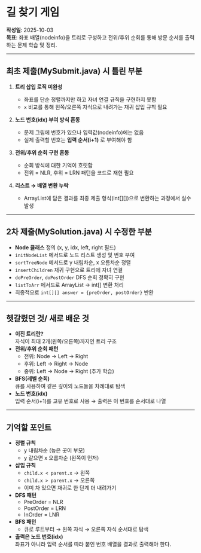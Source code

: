 # 길 찾기 게임

**작성일**: 2025-10-03</br>
**목표**: 좌표 배열(nodeinfo)을 트리로 구성하고 전위/후위 순회를 통해 방문 순서를 출력하는 문제 학습 및 정리.

---

## 최초 제출(MySubmit.java) 시 틀린 부분

1. **트리 삽입 로직 미완성**
   - 좌표를 단순 정렬까지만 하고 자녀 연결 규칙을 구현하지 못함
   - `x` 비교를 통해 왼쪽/오른쪽 자식으로 내려가는 재귀 삽입 규칙 필요

2. **노드 번호(idx) 부여 방식 혼동**
   - 문제 그림에 번호가 있으나 입력값(nodeinfo)에는 없음
   - 실제 출력할 번호는 **입력 순서(i+1)** 로 부여해야 함

3. **전위/후위 순회 구현 혼동**
   - 순회 방식에 대한 기억이 흐릿함
   - 전위 = NLR, 후위 = LRN 패턴을 코드로 재현 필요

4. **리스트 → 배열 변환 누락**
   - ArrayList에 담은 결과를 최종 제출 형식(int[][])으로 변환하는 과정에서 실수 발생

---

## 2차 제출(MySolution.java) 시 수정한 부분
- **Node 클래스** 정의 (x, y, idx, left, right 필드)
- `initNodeList` 메서드로 노드 리스트 생성 및 번호 부여
- `sortTreeNode` 메서드로 y 내림차순, x 오름차순 정렬
- `insertChildren` 재귀 구현으로 트리에 자녀 연결
- `doPreOrder`, `doPostOrder` DFS 순회 정확히 구현
- `listToArr` 메서드로 ArrayList → int[] 변환 처리
- 최종적으로 `int[][] answer = {preOrder, postOrder}` 반환

---

## 헷갈렸던 것/ 새로 배운 것
- **이진 트리란?**  
  자식이 최대 2개(왼쪽/오른쪽)까지인 트리 구조
- **전위/후위 순회 패턴**  
  - 전위: Node → Left → Right  
  - 후위: Left → Right → Node  
  - 중위: Left → Node → Right (추가 학습)
- **BFS(레벨 순회)**  
  큐를 사용하여 같은 깊이의 노드들을 차례대로 탐색  
- **노드 번호(idx)**  
  입력 순서(i+1)를 고유 번호로 사용 → 출력은 이 번호를 순서대로 나열

---

## 기억할 포인트
- **정렬 규칙**  
  - y 내림차순 (높은 곳이 부모)  
  - y 같으면 x 오름차순 (왼쪽이 먼저)  
- **삽입 규칙**  
  - `child.x < parent.x` → 왼쪽  
  - `child.x > parent.x` → 오른쪽  
  - 이미 차 있으면 재귀로 한 단계 더 내려가기  
- **DFS 패턴**  
  - PreOrder = NLR  
  - PostOrder = LRN  
  - InOrder = LNR  
- **BFS 패턴**  
  - 큐로 루트부터 → 왼쪽 자식 → 오른쪽 자식 순서대로 탐색  
- **출력은 노드 번호(idx)**  
  좌표가 아니라 입력 순서를 따라 붙인 번호 배열을 결과로 출력해야 한다.